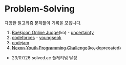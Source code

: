 # Problem-Solving

다양한 알고리즘 문제풀이 기록을 모읍니다.

1. [Baekjoon Online Judge](https://acmicpc.net)(ko) - [uncertainty](https://www.acmicpc.net/user/uncertainty)
2. [codeforces](https://codeforces.com) - [youngseok](https://codeforces.com/profile/youngseok)
3. [codejam](https://code.google.com/codejam/)
4. ~~[Nexon Youth Programming Challenge](https://nypc.co.kr)(ko, deprecated)~~

- 23/07/26 solved.ac 플레티넘 달성
